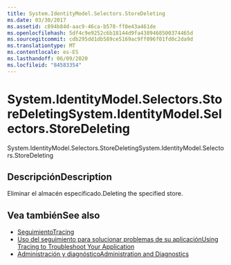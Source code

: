 ```yaml
---
title: System.IdentityModel.Selectors.StoreDeleting
ms.date: 03/30/2017
ms.assetid: c894b84d-aac9-46ca-b578-ff8e43a461de
ms.openlocfilehash: 5df4c9e9252c6b18144d9fa4389468500374465d
ms.sourcegitcommit: cdb295dd1db589ce5169ac9ff096f01fd0c2da9d
ms.translationtype: MT
ms.contentlocale: es-ES
ms.lasthandoff: 06/09/2020
ms.locfileid: "84583354"
---
```

# <a name="systemidentitymodelselectorsstoredeleting"></a><span data-ttu-id="dbecc-102">System.IdentityModel.Selectors.StoreDeleting</span><span class="sxs-lookup"><span data-stu-id="dbecc-102">System.IdentityModel.Selectors.StoreDeleting</span></span>
<span data-ttu-id="dbecc-103">System.IdentityModel.Selectors.StoreDeleting</span><span class="sxs-lookup"><span data-stu-id="dbecc-103">System.IdentityModel.Selectors.StoreDeleting</span></span>  
  
## <a name="description"></a><span data-ttu-id="dbecc-104">Descripción</span><span class="sxs-lookup"><span data-stu-id="dbecc-104">Description</span></span>  
 <span data-ttu-id="dbecc-105">Eliminar el almacén especificado.</span><span class="sxs-lookup"><span data-stu-id="dbecc-105">Deleting the specified store.</span></span>  
  
## <a name="see-also"></a><span data-ttu-id="dbecc-106">Vea también</span><span class="sxs-lookup"><span data-stu-id="dbecc-106">See also</span></span>

- [<span data-ttu-id="dbecc-107">Seguimiento</span><span class="sxs-lookup"><span data-stu-id="dbecc-107">Tracing</span></span>](index.md)
- [<span data-ttu-id="dbecc-108">Uso del seguimiento para solucionar problemas de su aplicación</span><span class="sxs-lookup"><span data-stu-id="dbecc-108">Using Tracing to Troubleshoot Your Application</span></span>](using-tracing-to-troubleshoot-your-application.md)
- [<span data-ttu-id="dbecc-109">Administración y diagnóstico</span><span class="sxs-lookup"><span data-stu-id="dbecc-109">Administration and Diagnostics</span></span>](../index.md)
